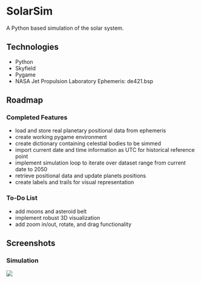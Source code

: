 # SolarSim
A Python based simulation of the solar system.

## Technologies
- Python
- Skyfield
- Pygame
- NASA Jet Propulsion Laboratory Ephemeris: de421.bsp

## Roadmap

### Completed Features
- load and store real planetary positional data from ephemeris
- create working pygame environment
- create dictionary containing celestial bodies to be simmed
- import current date and time information as UTC for historical reference point
- implement simulation loop to iterate over dataset range from current date to 2050
- retrieve positional data and update planets positions
- create labels and trails for visual representation

### To-Do List
- add moons and asteroid belt
- implement robust 3D visualization
- add zoom in/out, rotate, and drag functionality

## Screenshots

### Simulation
<img src = "https://imgur.com/a/F4LHvHA.mp4">
